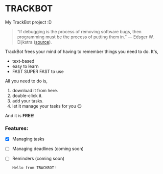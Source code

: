 # TRACKBOT

My TrackBot project :D

> “If debugging is the process of removing software bugs, then programming must be the process of putting them in.”
― Edsger W. Dijkstra ([source](https://www.goodreads.com/quotes/1271018-if-debugging-is-the-process-of-removing-software-bugs-then)).

TrackBot frees your mind of having to remember things you need to do. It's,
- text-based
- easy to learn
- FAST SUPER FAST to use

All you need to do is,
1. download it from here. 
2. double-click it. 
3. add your tasks. 
4. let it manage your tasks for you 😉

And it is **FREE**!

### Features:

- [x] Managing tasks
- [ ] Managing deadlines (coming soon)
- [ ] Reminders (coming soon)


   ```
   Hello from TRACKBOT!
   ```
